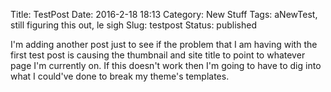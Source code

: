 Title: TestPost
Date: 2016-2-18 18:13
Category: New Stuff
Tags: aNewTest, still figuring this out, le sigh
Slug: testpost
Status: published


I'm adding another post just to see if the problem that I am having with the first test post is causing the thumbnail and site title to point to whatever page I'm currently on. If this doesn't work then I'm going to have to dig into what I could've done to break my theme's templates.
